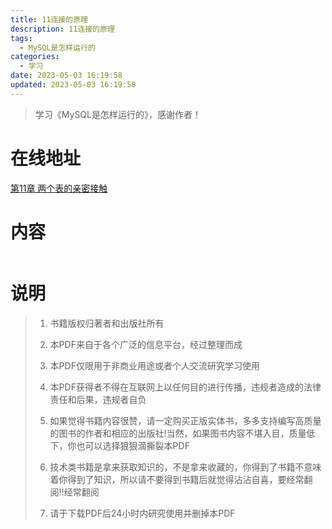 ```yaml
---
title: 11连接的原理
description: 11连接的原理
tags:
  - MySQL是怎样运行的
categories:
  - 学习
date: 2023-05-03 16:19:58
updated: 2023-05-03 16:19:58
---
```


> 学习《MySQL是怎样运行的》，感谢作者！

# 在线地址

<a target="_blank" href="/myjs/pdfjs/web/viewer.html?file=https://raw.githubusercontent.com/lwmfjc/files/main/pdfs/work/mysql/how_mysql_run/第11章 两个表的亲密接触.pdf">第11章 两个表的亲密接触</a>

# 内容

<iframe src='/myjs/pdfjs/web/viewer.html?file=https://raw.githubusercontent.com/lwmfjc/files/main/pdfs/work/mysql/how_mysql_run/第11章 两个表的亲密接触.pdf' marginwidth="0" frameborder="no" scrolling="no"  style="padding: 0;width:100%;height: 0px;width: 0px;" ></iframe>

# 说明

> 1. 书籍版权归著者和出版社所有
> 2. 本PDF来自于各个广泛的信息平台，经过整理而成
>
> 3. 本PDF仅限用于非商业用途或者个人交流研究学习使用
> 4. 本PDF获得者不得在互联网上以任何目的进行传播，违规者造成的法律责任和后果，违规者自负
> 5. 如果觉得书籍内容很赞，请一定购买正版实体书，多多支持编写高质量的图书的作者和相应的出版社!当然，如果图书内容不堪入目，质量低下，你也可以选择狠狠滴撕裂本PDF
> 6. 技术类书籍是拿来获取知识的，不是拿来收藏的，你得到了书籍不意味着你得到了知识，所以请不要得到书籍后就觉得沾沾自喜，要经常翻阅!!经常翻阅
> 7. 请于下载PDF后24小时内研究使用并删掉本PDF

